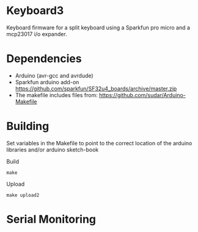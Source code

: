 # Keyboard3

Keyboard firmware for a split keyboard using a Sparkfun pro micro and a mcp23017 i/o expander.

# Dependencies

* Arduino (avr-gcc and avrdude)
* Sparkfun arduino add-on
    https://github.com/sparkfun/SF32u4_boards/archive/master.zip
* The makefile includes files from:
    https://github.com/sudar/Arduino-Makefile

# Building

Set variables in the Makefile to point to the correct location of the arduino libraries and/or
arduino sketch-book

Build

    make

Upload

    make upload2

# Serial Monitoring
